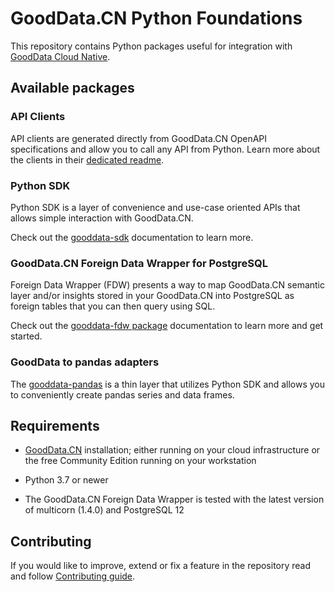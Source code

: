 # GoodData.CN Python Foundations

This repository contains Python packages useful for integration with [GoodData Cloud Native](https://www.gooddata.com/developers/cloud-native/).

## Available packages

### API Clients

API clients are generated directly from GoodData.CN OpenAPI specifications and allow you to call any API from
Python. Learn more about the clients in their [dedicated readme](./clients_README.md).

### Python SDK

Python SDK is a layer of convenience and use-case oriented APIs that allows simple interaction with GoodData.CN.

Check out the [gooddata-sdk](./gooddata-sdk) documentation to learn more.

### GoodData.CN Foreign Data Wrapper for PostgreSQL

Foreign Data Wrapper (FDW) presents a way to map GoodData.CN semantic layer and/or insights stored in your GoodData.CN
into PostgreSQL as foreign tables that you can then query using SQL.

Check out the [gooddata-fdw package](./gooddata-fdw) documentation to learn more and get started.

### GoodData to pandas adapters

The [gooddata-pandas](./gooddata-pandas) is a thin layer that utilizes Python SDK and allows you to conveniently
create pandas series and data frames.

## Requirements

-  [GoodData.CN](https://www.gooddata.com/developers/cloud-native/) installation; either running on your cloud
   infrastructure or the free Community Edition running on your workstation

-  Python 3.7 or newer

-  The GoodData.CN Foreign Data Wrapper is tested with the latest version of multicorn (1.4.0) and PostgreSQL 12

## Contributing
If you would like to improve, extend or fix a feature in the repository read and follow
[Contributing guide](./CONTRIBUTING.md).
